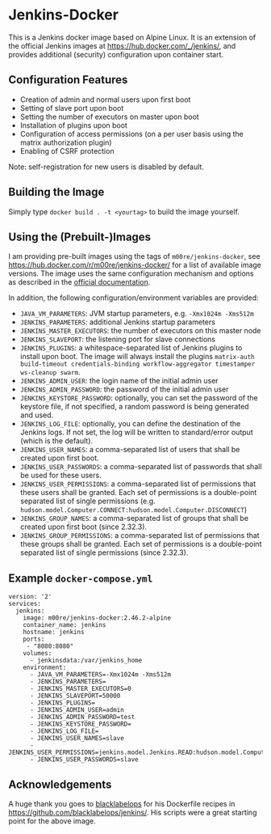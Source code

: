 # Jenkins-Docker

This is a Jenkins docker image based on Alpine Linux. It is an extension of the official Jenkins images
at https://hub.docker.com/_/jenkins/, and provides additional (security) configuration upon container start. 

## Configuration Features
- Creation of admin and normal users upon first boot
- Setting of slave port upon boot
- Setting the number of executors on master upon boot
- Installation of plugins upon boot
- Configuration of access permissions (on a per user basis using the matrix authorization plugin)
- Enabling of CSRF protection

Note: self-registration for new users is disabled by default.

## Building the Image

Simply type ```docker build . -t <yourtag>``` to build the image yourself.

## Using the (Prebuilt-)Images

I am providing pre-built images using the tags of ```m00re/jenkins-docker```, see https://hub.docker.com/r/m00re/jenkins-docker/ for a list of available image versions. The image uses the same configuration mechanism and options as described in the [official documentation](https://hub.docker.com/_/jenkins/).

In addition, the following configuration/environment variables are provided:
- ```JAVA_VM_PARAMETERS```: JVM startup parameters, e.g. ```-Xmx1024m -Xms512m```
- ```JENKINS_PARAMETERS```: additional Jenkins startup parameters
- ```JENKINS_MASTER_EXECUTORS```: the number of executors on this master node
- ```JENKINS_SLAVEPORT```: the listening port for slave connections
- ```JENKINS_PLUGINS```: a whitespace-separated list of Jenkins plugins to install upon boot. The image will always install the plugins ```matrix-auth build-timeout credentials-binding workflow-aggregator timestamper ws-cleanup swarm```.
- ```JENKINS_ADMIN_USER```: the login name of the initial admin user
- ```JENKINS_ADMIN_PASSWORD```: the password of the initial admin user
- ```JENKINS_KEYSTORE_PASSWORD```: optionally, you can set the password of the keystore file, if not specified, a random password is being generated and used.
- ```JENKINS_LOG_FILE```: optionally, you can define the destination of the Jenkins logs. If not set, the log will be written to standard/error output (which is the default).
- ```JENKINS_USER_NAMES```: a comma-separated list of users that shall be created upon first boot.
- ```JENKINS_USER_PASSWORDS```: a comma-separated list of passwords that shall be used for these users.
- ```JENKINS_USER_PERMISSIONS```: a comma-separated list of permissions that these users shall be granted. Each set of permissions is a double-point separated list of single permissions (e.g. ```hudson.model.Computer.CONNECT:hudson.model.Computer.DISCONNECT```)
- ```JENKINS_GROUP_NAMES```: a comma-separated list of groups that shall be created upon first boot (since 2.32.3).
- ```JENKINS_GROUP_PERMISSIONS```: a comma-separated list of permissions that these groups shall be granted. Each set of permissions is a double-point separated list of single permissions (since 2.32.3).

## Example ```docker-compose.yml```
```
version: '2'
services:
  jenkins:
    image: m00re/jenkins-docker:2.46.2-alpine
    container_name: jenkins
    hostname: jenkins
    ports:
     - "8080:8080"
    volumes:
      - jenkinsdata:/var/jenkins_home
    environment:
      - JAVA_VM_PARAMETERS=-Xmx1024m -Xms512m
      - JENKINS_PARAMETERS=
      - JENKINS_MASTER_EXECUTORS=0
      - JENKINS_SLAVEPORT=50000
      - JENKINS_PLUGINS=
      - JENKINS_ADMIN_USER=admin
      - JENKINS_ADMIN_PASSWORD=test
      - JENKINS_KEYSTORE_PASSWORD=
      - JENKINS_LOG_FILE=
      - JENKINS_USER_NAMES=slave
      - JENKINS_USER_PERMISSIONS=jenkins.model.Jenkins.READ:hudson.model.Computer.CONNECT:hudson.model.Computer.DISCONNECT:hudson.model.Computer.CREATE
      - JENKINS_USER_PASSWORDS=slave
```

## Acknowledgements

A huge thank you goes to [blacklabelops](https://github.com/blacklabelops/) for his Dockerfile recipes in https://github.com/blacklabelops/jenkins/. His scripts were a great starting point for the above image.
